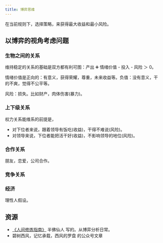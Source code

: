 ```yaml
---
title: 博弈思维
---
```


在当前规则下，选择策略，来获得最大收益和最小风险。

## 以博弈的视角考虑问题
### 生物之间的关系
维持稳定的关系的基础是双方都有利可图：产出 ➕ 情绪价值 - 投入 - 风险 ＞ 0。 

情绪价值是正向的：有意义，获得荣耀，尊重，未来收益等。负值：没有意义，干的不爽，觉得不公平等。

风险：损失。比如财产，肉体伤害(暴力)。

### 上下级关系
权力关系能维系的前提是，
* 对下位者来说，跟着领导有饭吃(收益)，干得不难说(风险)。
* 对领导来说，下位者能把活干好(收益)，不影响领导的地位(风险)。

### 合作关系
朋友，恋爱，公司合作。

### 竞争关系

### 经济
理性人假设。

## 资源
* [《人间修炼指南》](../g/guide-to-human-cultivation.md) 半佛仙人 写的。从博弈分析日常。
* 碧树西风，记忆承载，西风的罗盘 的公众号文章